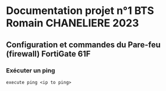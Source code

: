 # Documentation projet n°1 BTS Romain CHANELIERE 2023

## Configuration et commandes du Pare-feu (firewall) FortiGate 61F

### Exécuter un ping
    execute ping <ip to ping>

